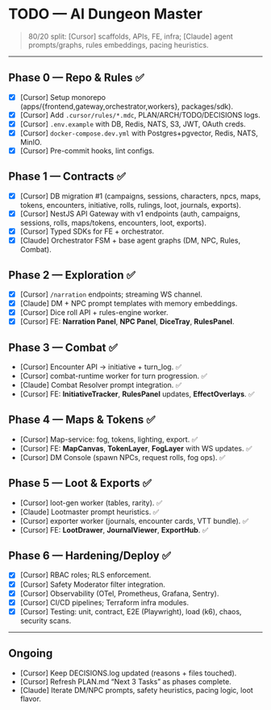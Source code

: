 # TODO — AI Dungeon Master
> 80/20 split: [Cursor] scaffolds, APIs, FE, infra; [Claude] agent prompts/graphs, rules embeddings, pacing heuristics.

---

## Phase 0 — Repo & Rules ✅
- [x] [Cursor] Setup monorepo (apps/{frontend,gateway,orchestrator,workers}, packages/sdk).
- [x] [Cursor] Add `.cursor/rules/*.mdc`, PLAN/ARCH/TODO/DECISIONS logs.
- [x] [Cursor] `.env.example` with DB, Redis, NATS, S3, JWT, OAuth creds.
- [x] [Cursor] `docker-compose.dev.yml` with Postgres+pgvector, Redis, NATS, MinIO.
- [x] [Cursor] Pre-commit hooks, lint configs.

## Phase 1 — Contracts ✅
- [x] [Cursor] DB migration #1 (campaigns, sessions, characters, npcs, maps, tokens, encounters, initiative, rolls, rulings, loot, journals, exports).
- [x] [Cursor] NestJS API Gateway with v1 endpoints (auth, campaigns, sessions, rolls, maps/tokens, encounters, loot, exports).
- [x] [Cursor] Typed SDKs for FE + orchestrator.
- [x] [Claude] Orchestrator FSM + base agent graphs (DM, NPC, Rules, Combat).

## Phase 2 — Exploration ✅
- [x] [Cursor] `/narration` endpoints; streaming WS channel.
- [x] [Claude] DM + NPC prompt templates with memory embeddings.
- [x] [Cursor] Dice roll API + rules-engine worker.
- [x] [Cursor] FE: **Narration Panel**, **NPC Panel**, **DiceTray**, **RulesPanel**.

## Phase 3 — Combat ✅
- [Cursor] Encounter API → initiative + turn_log. ✅
- [Cursor] combat-runtime worker for turn progression. ✅
- [Claude] Combat Resolver prompt integration. ✅
- [Cursor] FE: **InitiativeTracker**, **RulesPanel** updates, **EffectOverlays**. ✅

## Phase 4 — Maps & Tokens ✅
- [Cursor] Map-service: fog, tokens, lighting, export. ✅
- [Cursor] FE: **MapCanvas**, **TokenLayer**, **FogLayer** with WS updates. ✅
- [Cursor] DM Console (spawn NPCs, request rolls, fog ops). ✅

## Phase 5 — Loot & Exports ✅
- [Cursor] loot-gen worker (tables, rarity). ✅
- [Claude] Lootmaster prompt heuristics. ✅
- [Cursor] exporter worker (journals, encounter cards, VTT bundle). ✅
- [Cursor] FE: **LootDrawer**, **JournalViewer**, **ExportHub**. ✅

## Phase 6 — Hardening/Deploy ✅
- [x] [Cursor] RBAC roles; RLS enforcement.
- [x] [Cursor] Safety Moderator filter integration.
- [x] [Cursor] Observability (OTel, Prometheus, Grafana, Sentry).
- [x] [Cursor] CI/CD pipelines; Terraform infra modules.
- [x] [Cursor] Testing: unit, contract, E2E (Playwright), load (k6), chaos, security scans.

---

## Ongoing
- [Cursor] Keep DECISIONS.log updated (reasons + files touched).
- [Cursor] Refresh PLAN.md “Next 3 Tasks” as phases complete.
- [Claude] Iterate DM/NPC prompts, safety heuristics, pacing logic, loot flavor.
